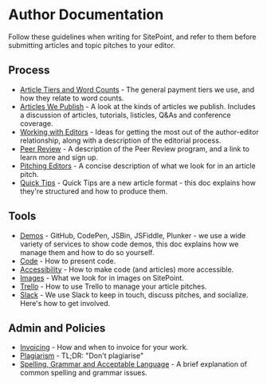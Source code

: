 # Author Documentation

Follow these guidelines when writing for SitePoint, and refer to them before submitting articles and topic pitches to your editor.

## Process

- [Article Tiers and Word Counts](docs/article-tiers.md) - The general payment tiers we use, and how they relate to word counts.
- [Articles We Publish](docs/articles-we-publish.md) - A look at the kinds of articles we publish. Includes a discussion of articles, tutorials, listicles, Q&As and conference coverage.
- [Working with Editors](docs/working-with-editors.md) - Ideas for getting the most out of the author-editor relationship, along with a description of the editorial process.
- [Peer Review](docs/peer-review.md) - A description of the Peer Review program, and a link to learn more and sign up.
- [Pitching Editors](docs/pitching.md) - A concise description of what we look for in an article pitch.
- [Quick Tips](docs/quick-tips.md) - Quick Tips are a new article format - this doc explains how they're structured and how to produce them.

## Tools

- [Demos](docs/demos.md) - GitHub, CodePen, JSBin, JSFiddle, Plunker - we use a wide variety of services to show code demos, this doc explains how we manage them and how to do so yourself.
- [Code](docs/code.md) - How to present code.
- [Accessibility](docs/accessibility.md) - How to make code (and articles) more accessible.
- [Images](docs/images.md) - What we look for in images on SitePoint.
- [Trello](docs/trello.md) - How to use Trello to manage your article pitches.
- [Slack](docs/slack.md) - We use Slack to keep in touch, discuss pitches, and socialize. Here's how to get involved.

## Admin and Policies

- [Invoicing](docs/invoicing-and-payments.md) - How and when to invoice for your work.
- [Plagiarism](docs/plagiarism.md) - TL;DR: "Don't plagiarise"
- [Spelling, Grammar and Acceptable Language](docs/spelling-grammar-language.md) - A brief explanation of common spelling and grammar issues.

